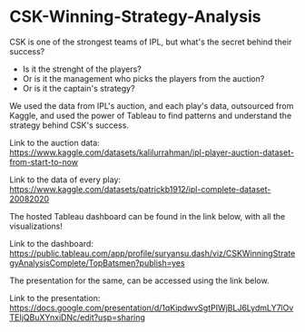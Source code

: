 # CSK-Winning-Strategy-Analysis

CSK is one of the strongest teams of IPL, but what's the secret behind their success?

- Is it the strenght of the players?
- Or is it the management who picks the players from the auction?
- Or is it the captain's strategy?

We used the data from IPL's auction, and each play's data, outsourced from Kaggle, and used the power of Tableau to find patterns and understand the strategy behind CSK's success.

Link to the auction data: https://www.kaggle.com/datasets/kalilurrahman/ipl-player-auction-dataset-from-start-to-now

Link to the data of every play: https://www.kaggle.com/datasets/patrickb1912/ipl-complete-dataset-20082020

The hosted Tableau dashboard can be found in the link below, with all the visualizations!

Link to the dashboard:
https://public.tableau.com/app/profile/suryansu.dash/viz/CSKWinningStrategyAnalysisComplete/TopBatsmen?publish=yes

The presentation for the same, can be accessed using the link below.

Link to the presentation:
https://docs.google.com/presentation/d/1qKipdwvSgtPIWjBLJ6LydmLY7lOvTEIjQBuXYnxiDNc/edit?usp=sharing
